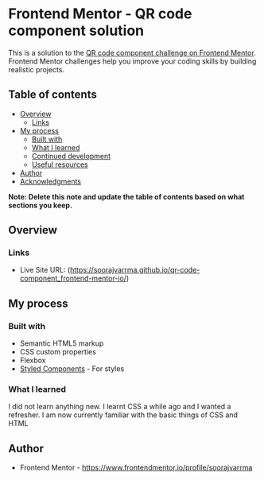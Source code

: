 # Frontend Mentor - QR code component solution

This is a solution to the [QR code component challenge on Frontend Mentor](https://www.frontendmentor.io/challenges/qr-code-component-iux_sIO_H). Frontend Mentor challenges help you improve your coding skills by building realistic projects. 

## Table of contents

- [Overview](#overview)
  - [Links](#links)
- [My process](#my-process)
  - [Built with](#built-with)
  - [What I learned](#what-i-learned)
  - [Continued development](#continued-development)
  - [Useful resources](#useful-resources)
- [Author](#author)
- [Acknowledgments](#acknowledgments)

**Note: Delete this note and update the table of contents based on what sections you keep.**

## Overview

### Links
- Live Site URL: (https://soorajvarrma.github.io/qr-code-component_frontend-mentor-io/)

## My process
### Built with

- Semantic HTML5 markup
- CSS custom properties
- Flexbox
- [Styled Components](https://styled-components.com/) - For styles

### What I learned
I did not learn anything new. I learnt CSS a while ago and I wanted  a refresher. I am now currently familiar with the basic things of CSS and HTML


## Author

- Frontend Mentor - https://www.frontendmentor.io/profile/soorajvarrma



